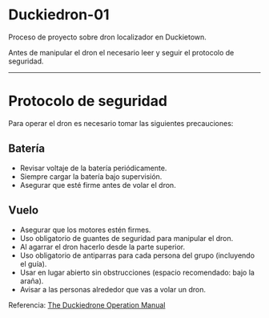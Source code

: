 # Duckiedron-01
Proceso de proyecto sobre dron localizador en Duckietown.

Antes de manipular el dron el necesario leer y seguir el protocolo de seguridad.

--------------------------------

# Protocolo de seguridad

Para operar el dron es necesario tomar las siguientes precauciones: 

## Batería 
- Revisar voltaje de la batería periódicamente.
- Siempre cargar la batería bajo supervisión. 
- Asegurar que esté firme antes de volar el dron.

## Vuelo 
- Asegurar que los motores estén firmes. 
- Uso obligatorio de guantes de seguridad para manipular el dron. 
- Al agarrar el dron hacerlo desde la parte superior. 
- Uso obligatorio de antiparras para cada persona del grupo (incluyendo el guía).
- Usar en lugar abierto sin obstrucciones (espacio recomendado: bajo la araña).
- Avisar a las personas alrededor que vas a volar un dron.

Referencia: [The Duckiedrone Operation Manual](https://docs.duckietown.com/daffy/opmanual-duckiedrone/building-start/safety.html)
